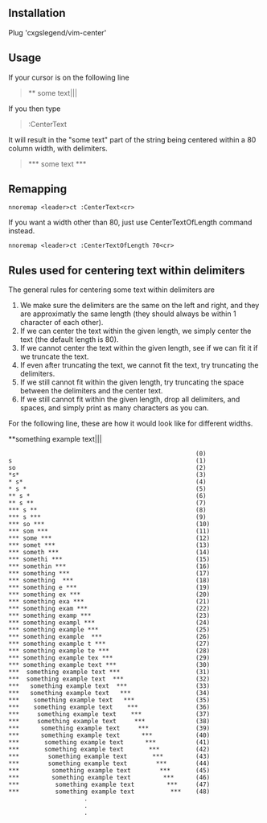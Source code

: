 ## Installation
Plug 'cxgslegend/vim-center'

## Usage
If your cursor is on the following line 
> ** some text|||

If you then type  
> :CenterText 

It will result in the "some text" part of the string being centered within a 80 column width, with delimiters.  
> ***                                some text                                 ***

## Remapping
`nnoremap <leader>ct :CenterText<cr>`

If you want a width other than 80, just use CenterTextOfLength command instead. 


`nnoremap <leader>ct :CenterTextOfLength 70<cr>`

## Rules used for centering text within delimiters

The general rules for centering some text within delimiters are 
1) We make sure the delimiters are the same on the left and right, and they are approximatly the same length (they should always be within 1 character of each other). 
2) If we can center the text within the given length, we simply center the text (the default length is 80). 
3) If we cannot center the text within the given length, see if we can fit it if we truncate the text. 
4) If even after truncating the text, we cannot fit the text, try truncating the delimiters. 
5) If we still cannot fit within the given length, try truncating the space between the delimiters and the center text.
6) If we still cannot fit within the given length, drop all delimiters, and spaces, and simply print as many characters as you can. 

For the following line, these are how it would look like for different widths. 

**something example text|||

```
                                                    (0)
s                                                   (1)
so                                                  (2)
*s*                                                 (3)
* s*                                                (4)
* s *                                               (5)
** s *                                              (6)
** s **                                             (7)
*** s **                                            (8)
*** s ***                                           (9)
*** so ***                                          (10)
*** som ***                                         (11)
*** some ***                                        (12)
*** somet ***                                       (13)
*** someth ***                                      (14)
*** somethi ***                                     (15)
*** somethin ***                                    (16)
*** something ***                                   (17)
*** something  ***                                  (18)
*** something e ***                                 (19)
*** something ex ***                                (20)
*** something exa ***                               (21)
*** something exam ***                              (22)
*** something examp ***                             (23)
*** something exampl ***                            (24)
*** something example ***                           (25)
*** something example  ***                          (26)
*** something example t ***                         (27)
*** something example te ***                        (28)
*** something example tex ***                       (29)
*** something example text ***                      (30)
***  something example text ***                     (31)
***  something example text  ***                    (32)
***   something example text  ***                   (33)
***   something example text   ***                  (34)
***    something example text   ***                 (35)
***    something example text    ***                (36)
***     something example text    ***               (37)
***     something example text     ***              (38)
***      something example text     ***             (39)
***      something example text      ***            (40)
***       something example text      ***           (41)
***       something example text       ***          (42)
***        something example text       ***         (43)
***        something example text        ***        (44)
***         something example text        ***       (45)
***         something example text         ***      (46)
***          something example text         ***     (47)
***          something example text          ***    (48)
                     .
                     .
                     .
```
